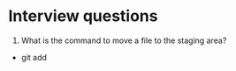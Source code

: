 # Interview questions 

1. What is the command to move a file to the staging area?

- git add <file-name>